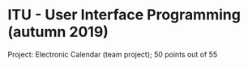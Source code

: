 # ITU - User Interface Programming (autumn 2019)
Project: Electronic Calendar (team project); 50 points out of 55
